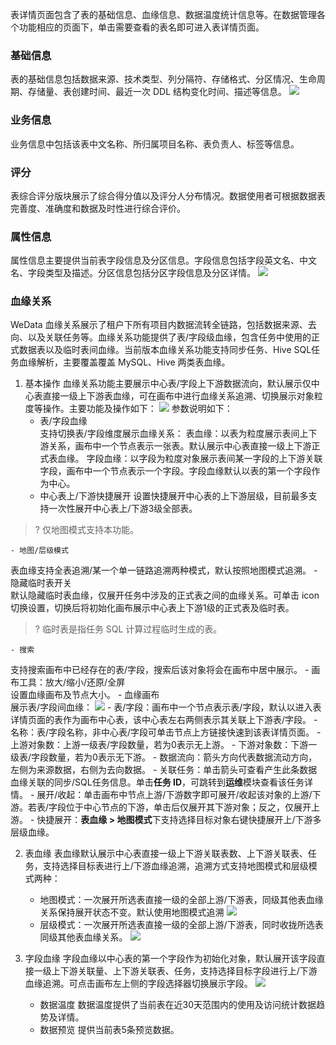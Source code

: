 表详情页面包含了表的基础信息、血缘信息、数据温度统计信息等。在数据管理各个功能相应的页面下，单击需要查看的表名即可进入表详情页面。
### 基础信息
表的基础信息包括数据来源、技术类型、列分隔符、存储格式、分区情况、生命周期、存储量、表创建时间、最近一次 DDL 结构变化时间、描述等信息。
![](https://qcloudimg.tencent-cloud.cn/raw/cc914496d89d65837d47654d976df0d3.png)
### 业务信息
业务信息中包括该表中文名称、所归属项目名称、表负责人、标签等信息。
### 评分
表综合评分版块展示了综合得分值以及评分人分布情况。数据使用者可根据数据表完善度、准确度和数据及时性进行综合评价。
### 属性信息
属性信息主要提供当前表字段信息及分区信息。字段信息包括字段英文名、中文名、字段类型及描述。分区信息包括分区字段信息及分区详情。
![](https://qcloudimg.tencent-cloud.cn/raw/f8a52cd1baf937042bdcd2af9f487999.png)
### 血缘关系
WeData 血缘关系展示了租户下所有项目内数据流转全链路，包括数据来源、去向、以及关联任务等。血缘关系功能提供了表/字段级血缘，包含任务中使用的正式数据表以及临时表间血缘。当前版本血缘关系功能支持同步任务、Hive SQL任务血缘解析，主要覆盖覆盖 MySQL、Hive 两类表血缘。
1. 基本操作
血缘关系功能主要展示中心表/字段上下游数据流向，默认展示仅中心表直接一级上下游表血缘，可在画布中进行血缘关系追溯、切换展示对象粒度等操作。主要功能及操作如下：
![](https://qcloudimg.tencent-cloud.cn/raw/7c7f1a980b41883b7fe611ecd3decea8.png)
参数说明如下：
	- 表/字段血缘	
支持切换表/字段维度展示血缘关系：
表血缘：以表为粒度展示表间上下游关系，画布中一个节点表示一张表。默认展示中心表直接一级上下游正式表血缘。
字段血缘：以字段为粒度对象展示表间某一字段的上下游关联字段，画布中一个节点表示一个字段。字段血缘默认以表的第一个字段作为中心。
	- 中心表上/下游快捷展开
设置快捷展开中心表的上下游层级，目前最多支持一次性展开中心表上/下游3级全部表。
>? 仅地图模式支持本功能。
>
	- 地图/层级模式	
表血缘支持全表追溯/某一个单一链路追溯两种模式，默认按照地图模式追溯。
	- 隐藏临时表开关	
默认隐藏临时表血缘，仅展开任务中涉及的正式表之间的血缘关系。可单击 icon 切换设置，切换后将初始化画布展示中心表上下游1级的正式表及临时表。
>? 临时表是指任务 SQL 计算过程临时生成的表。
>
	- 搜索	
支持搜索画布中已经存在的表/字段，搜索后该对象将会在画布中居中展示。
	- 画布工具：放大/缩小/还原/全屏	
设置血缘画布及节点大小。
	- 血缘画布	
展示表/字段间血缘：
![](https://qcloudimg.tencent-cloud.cn/raw/6f974163e8d0e4f8c7e97349c66929dd.png)
		- 表/字段：画布中一个节点表示表/字段，默认以进入表详情页面的表作为画布中心表，该中心表左右两侧表示其关联上下游表/字段。
		- 名称：表/字段名称，非中心表/字段可单击节点上方链接快速到该表详情页面。
		- 上游对象数：上游一级表/字段数量，若为0表示无上游。
		- 下游对象数：下游一级表/字段数量，若为0表示无下游。
		- 数据流向：箭头方向代表数据流动方向，左侧为来源数据，右侧为去向数据。
		- 关联任务：单击箭头可查看产生此条数据血缘关联的同步/SQL任务信息。单击**任务 ID**，可跳转到**运维**模块查看该任务详情。
		- 展开/收起：单击画布中节点上游/下游数字即可展开/收起该对象的上游/下游。若表/字段位于中心节点的下游，单击后仅展开其下游对象；反之，仅展开上游。
		- 快捷展开：**表血缘 > 地图模式**下支持选择目标对象右键快捷展开上/下游多层级血缘。

2. 表血缘
表血缘默认展示中心表直接一级上下游关联表数、上下游关联表、任务，支持选择目标表进行上/下游血缘追溯，追溯方式支持地图模式和层级模式两种：
	- 地图模式：一次展开所选表直接一级的全部上游/下游表，同级其他表血缘关系保持展开状态不变。默认使用地图模式追溯
![](https://qcloudimg.tencent-cloud.cn/raw/f25e3b9997dc8d5a6020ba54c9ae98e2.png)
	- 层级模式：一次展开所选表直接一级的全部上游/下游表，同时收拢所选表同级其他表血缘关系。
![](https://qcloudimg.tencent-cloud.cn/raw/a02cec28669fe11707cf62dcd9934c67.png)

3. 字段血缘
字段血缘以中心表的第一个字段作为初始化对象，默认展开该字段直接一级上下游关联量、上下游关联表、任务，支持选择目标字段进行上/下游血缘追溯。可点击画布左上侧的字段选择器切换展示字段。
![](https://qcloudimg.tencent-cloud.cn/raw/b3cf1950fd3ff1af36cdf62e9519aee1.png)
	- 数据温度
数据温度提供了当前表在近30天范围内的使用及访问统计数据趋势及详情。
	- 数据预览
提供当前表5条预览数据。

